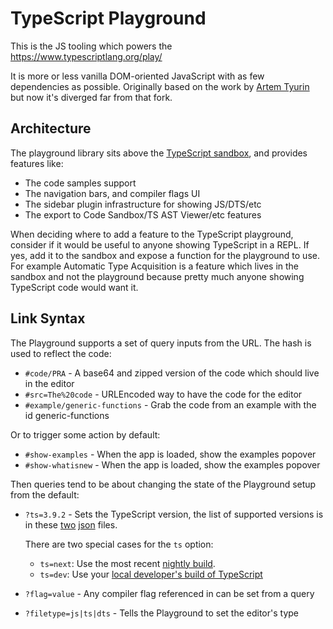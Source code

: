 # TypeScript Playground

This is the JS tooling which powers the https://www.typescriptlang.org/play/

It is more or less vanilla DOM-oriented JavaScript with as few dependencies as possible. Originally based on the
work by [Artem Tyurin](https://github.com/agentcooper/typescript-play) but now it's diverged far from that fork.

## Architecture

The playground library sits above the [TypeScript sandbox](../sandbox), and provides features like:

- The code samples support
- The navigation bars, and compiler flags UI
- The sidebar plugin infrastructure for showing JS/DTS/etc
- The export to Code Sandbox/TS AST Viewer/etc features

When deciding where to add a feature to the TypeScript playground, consider if it would be useful to anyone showing
TypeScript in a REPL. If yes, add it to the sandbox and expose a function for the playground to use. For example
Automatic Type Acquisition is a feature which lives in the sandbox and not the playground because pretty much anyone showing TypeScript code would want it.

## Link Syntax

The Playground supports a set of query inputs from the URL. The hash is used to reflect the code:

- `#code/PRA` - A base64 and zipped version of the code which should live in the editor
- `#src=The%20code` - URLEncoded way to have the code for the editor
- `#example/generic-functions` - Grab the code from an example with the id generic-functions

Or to trigger some action by default:

- `#show-examples` - When the app is loaded, show the examples popover
- `#show-whatisnew` - When the app is loaded, show the examples popover

Then queries tend to be about changing the state of the Playground setup from the default:

- `?ts=3.9.2` - Sets the TypeScript version, the list of supported versions is in these [two](https://playgroundcdn.typescriptlang.org/indexes/pre-releases.json) [json](https://playgroundcdn.typescriptlang.org/indexes/releases.json) files.

  There are two special cases for the `ts` option:

  - `ts=next`: Use the most recent [nightly build](https://www.typescriptlang.org/docs/handbook/nightly-builds.html).
  - `ts=dev`: Use your [local developer's build of TypeScript](https://github.com/microsoft/TypeScript/blob/main/scripts/createPlaygroundBuild.js)

- `?flag=value` - Any compiler flag referenced in can be set from a query
- `?filetype=js|ts|dts` - Tells the Playground to set the editor's type
